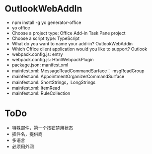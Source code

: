 # OutlookWebAddIn

- npm install -g yo generator-office
- yo office
- Choose a project type: Office Add-in Task Pane project
- Choose a script type: TypeScript
- What do you want to name your add-in? OutlookWebAddin
- Which Office client application would you like to support? Outlook
- webpack.config.js: entry 
- webpack.config.js: HtmlWebpackPlugin
- package.json: manifest.xml
- mainfest.xml: MessageReadCommandSurface： msgReadGroup
- mainfest.xml: AppointmentOrganizerCommandSurface
- mainfest.xml: ShortStrings，LongStrings
- mainfest.xml: ItemRead
- mainfest.xml: RuleCollection


# ToDo

- 特殊邮件，第一个按钮禁用状态
- 插件名，提供商
- 多语言
- 必须用外网